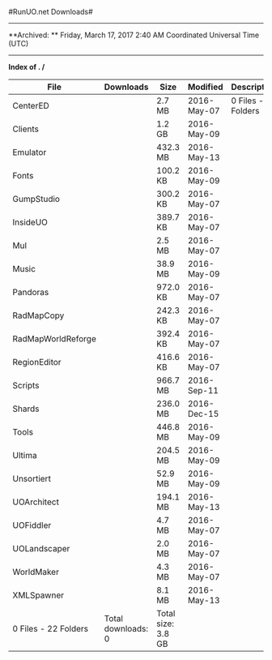 #RunUO.net Downloads#

----------

**Archived: ** Friday, March 17, 2017 2:40 AM Coordinated Universal Time (UTC)

----------

 **Index of . /**

| File | Downloads | Size | Modified | Description |
| ---- |  ---- |  ---- |  ---- |  ---- |
|  CenterED |   | 2.7 MB | 2016-May-07 | 0 Files - 22 Folders |
|  Clients |   | 1.2 GB | 2016-May-09 |  
|  Emulator |   | 432.3 MB | 2016-May-13 |  
|  Fonts |   | 100.2 KB | 2016-May-09 |  
|  GumpStudio |   | 300.2 KB | 2016-May-07 |  
|  InsideUO |   | 389.7 KB | 2016-May-07 |  
|  Mul |   | 2.5 MB | 2016-May-07 |  
|  Music |   | 38.9 MB | 2016-May-09 |  
|  Pandoras |   | 972.0 KB | 2016-May-07 |  
|  RadMapCopy |   | 242.3 KB | 2016-May-07 |  
|  RadMapWorldReforge |   | 392.4 KB | 2016-May-07 |  
|  RegionEditor |   | 416.6 KB | 2016-May-07 |  
|  Scripts |   | 966.7 MB | 2016-Sep-11 |  
|  Shards |   | 236.0 MB | 2016-Dec-15 |  
|  Tools |   | 446.8 MB | 2016-May-09 |  
|  Ultima |   | 204.5 MB | 2016-May-09 |  
|  Unsortiert |   | 52.9 MB | 2016-May-09 |  
|  UOArchitect |   | 194.1 MB | 2016-May-13 |  
|  UOFiddler |   | 4.7 MB | 2016-May-07 |  
|  UOLandscaper |   | 2.0 MB | 2016-May-07 |  
|  WorldMaker |   | 4.3 MB | 2016-May-07 |  
|  XMLSpawner |   | 8.1 MB | 2016-May-13 |  
| 0 Files - 22 Folders | Total downloads: 0 | Total size: 3.8 GB |   |  
